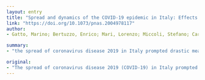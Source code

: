 ```yaml
---
layout: entry
title: "Spread and dynamics of the COVID-19 epidemic in Italy: Effects of emergency containment measures"
link: "https://doi.org/10.1073/pnas.2004978117"
author:
- Gatto, Marino; Bertuzzo, Enrico; Mari, Lorenzo; Miccoli, Stefano; Carraro, Luca; Casagrandi, Renato; Rinaldo, Andrea

summary:
- "the spread of coronavirus disease 2019 in Italy prompted drastic measures for transmission containment. The model includes the implementation of progressive restrictions after the first case confirmed in Italy (February 21, 2020) and runs until March 25, 2020. Results suggest that the sequence of restrictions posed to mobility and human-to-human interactions have reduced transmission by 45% (42 to 49%). Averted hospitalizations are measured by running scenarios obtained by selectively relaxing the imposed restrictions and total about 200,000 individuals."

original:
- "The spread of coronavirus disease 2019 (COVID-19) in Italy prompted drastic measures for transmission containment. We examine the effects of these interventions, based on modeling of the unfolding epidemic. We test modeling options of the spatially explicit type, suggested by the wave of infections spreading from the initial foci to the rest of Italy. We estimate parameters of a metacommunity Susceptible-Exposed-Infected-Recovered (SEIR)-like transmission model that includes a network of 107 provinces connected by mobility at high resolution, and the critical contribution of presymptomatic and asymptomatic transmission. We estimate a generalized reproduction number ([Formula: see text] = 3.60 [3.49 to 3.84]), the spectral radius of a suitable next-generation matrix that measures the potential spread in the absence of containment interventions. The model includes the implementation of progressive restrictions after the first case confirmed in Italy (February 21, 2020) and runs until March 25, 2020. We account for uncertainty in epidemiological reporting, and time dependence of human mobility matrices and awareness-dependent exposure probabilities. We draw scenarios of different containment measures and their impact. Results suggest that the sequence of restrictions posed to mobility and human-to-human interactions have reduced transmission by 45% (42 to 49%). Averted hospitalizations are measured by running scenarios obtained by selectively relaxing the imposed restrictions and total about 200,000 individuals (as of March 25, 2020). Although a number of assumptions need to be reexamined, like age structure in social mixing patterns and in the distribution of mobility, hospitalization, and fatality, we conclude that verifiable evidence exists to support the planning of emergency measures."
---
```


